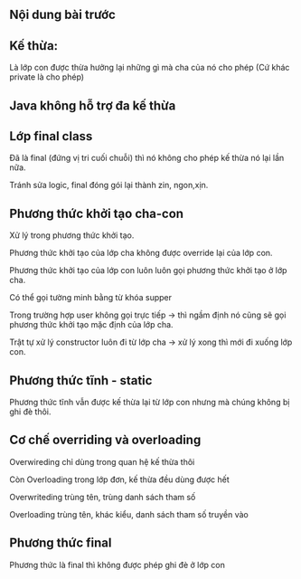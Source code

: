 ## Nội dung bài trước

## Kế thừa: 

Là lớp con được thừa hưởng lại những gì mà cha của nó cho phép (Cứ khác private là cho phép)

## Java không hỗ trợ đa kế thừa


## Lớp final class

Đã là final (đứng vị tri cuối chuỗi) thì nó không cho phép kế thừa nó lại lần nữa.

Tránh sửa logic, final đóng gói lại thành zin, ngon,xịn.

## Phương thức khởi tạo cha-con

Xử lý trong phương thức khởi tạo.

Phương thức khởi tạo của lớp cha không được override lại của lớp con.

Phương thức khởi tạo của lớp con luôn luôn gọi phương thức khởi tạo ở lớp cha.

Có thể gọi tường minh bằng từ khóa supper

Trong trường hợp user không gọi trực tiếp -> thì ngầm định nó cũng sẽ gọi phương thức khởi tạo mặc định của lớp cha.

Trật tự xử lý constructor luôn đi từ lớp cha -> xử lý xong thì mới đi xuống lớp con.

## Phương thức tĩnh - static

Phương thức tĩnh vẫn được kế thừa lại từ lớp con nhưng mà chúng không bị ghi đè thôi.

## Cơ chế overriding và overloading

Overwireding chỉ dùng trong quan hệ kế thừa thôi

Còn Overloading trong lớp đơn, kế thừa đều dùng được hết

Overwriteding trùng tên, trùng danh sách tham số

Overloading trùng tên, khác kiểu, danh sách tham số truyền vào

## Phương thức final

Phương thức là final thì không được phép ghi đè ở lớp con

